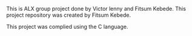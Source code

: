 This is ALX  group project done by Victor lenny and Fitsum Kebede. This project repository was created by Fitsum Kebede.

This project was complied using the C language.
